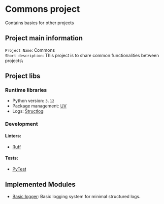 # Commons project

Contains basics for other projects

## Project main information

`Project Name`: Commons\
`Short description`: This project is to share common functionalities between projects\

## Project libs

### Runtime libraries

- Python version: `3.12`
- Package management: [UV](https://docs.astral.sh/uv/)
- Logs: [Structlog](https://www.structlog.org/)

### Development

#### Linters:

- [Ruff](https://docs.astral.sh/ruff/)

#### Tests:

- [PyTest](https://docs.pytest.org/en/stable/)

## Implemented Modules

- [Basic logger](docs/basic_logger.md): Basic logging system for minimal structured logs.

